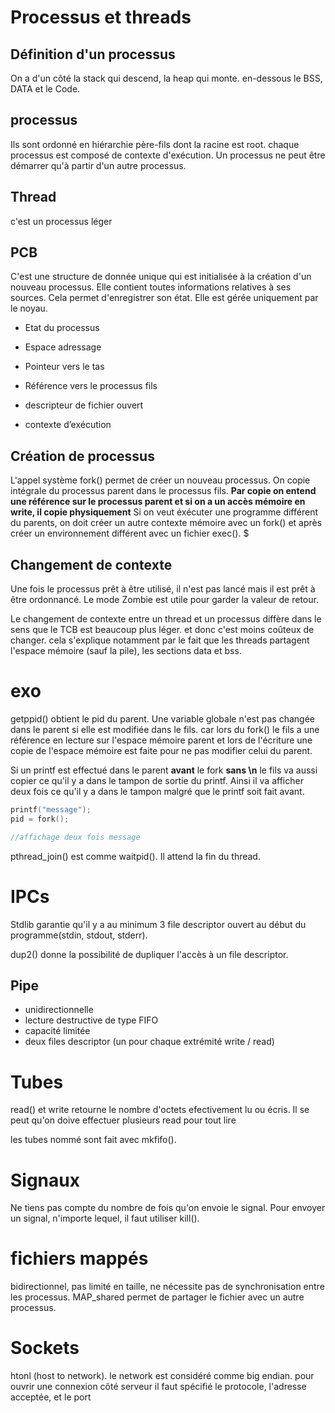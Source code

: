 # Processus et threads 

## Définition d'un processus

On a d'un côté la stack qui descend, la heap qui monte. en-dessous le BSS, DATA et le Code. 

## processus

Ils sont ordonné en hiérarchie père-fils dont la racine est root. chaque processus est composé de contexte d'exécution. Un processus ne peut être démarrer qu'à partir d'un autre processus. 

## Thread 

c'est un processus léger 

## PCB

C'est une structure de donnée unique qui est initialisée à la création d'un nouveau processus. Elle contient toutes informations relatives à ses sources. Cela permet d'enregistrer son état. Elle est gérée uniquement par le noyau. 

- Etat du processus 

- Espace adressage 

- Pointeur vers le tas 

- Référence vers le processus fils 

- descripteur de fichier ouvert 

- contexte d’exécution

## Création de processus 
L'appel système fork() permet de créer un nouveau processus. On copie intégrale du processus parent dans le processus fils. **Par copie on entend une référence sur le processus parent et si on a un accès mémoire en write, il copie physiquement** 
Si on veut éxécuter une programme différent du parents, on doit  créer un autre contexte mémoire avec un fork() et après créer un environnement différent avec un fichier exec().  $

## Changement de contexte 
Une fois le processus prêt à être utilisé, il n'est pas lancé mais il est prêt à être ordonnancé. Le mode Zombie est utile pour garder la valeur de retour. 

Le changement de contexte entre un thread et un processus diffère dans le sens que le TCB est beaucoup plus léger. et donc c'est moins coûteux de changer. cela s'explique notamment par le fait que les threads partagent l'espace mémoire (sauf la pile), les sections data et bss. 

# exo

getppid() obtient le pid du parent. Une variable globale n'est pas changée dans le parent si elle est modifiée dans le fils. car lors du fork() le fils a une référence en lecture sur l'espace mémoire parent et lors de l'écriture une copie de l'espace mémoire est faite pour ne pas modifier celui du parent. 

Si un printf est effectué dans le parent **avant** le fork **sans \n** le fils va aussi copier ce qu'il y a dans le tampon de sortie du printf. Ainsi il va afficher deux fois ce qu'il y a dans le tampon malgré que le printf soit fait avant. 

```c
printf("message");
pid = fork();

//affichage deux fois message
```

pthread_join() est comme waitpid(). Il attend la fin du thread. 



# IPCs

Stdlib garantie qu'il y a au minimum 3 file descriptor ouvert au début du programme(stdin, stdout, stderr). 

dup2() donne la possibilité de dupliquer l'accès à un file descriptor. 

## Pipe

- unidirectionnelle 
- lecture destructive de type FIFO
- capacité limitée 
- deux files descriptor (un pour chaque extrémité write / read)

# Tubes 

read() et write retourne le nombre d'octets efectivement lu ou écris. Il se peut qu'on doive effectuer plusieurs read pour tout lire 

les tubes nommé sont fait avec mkfifo(). 

# Signaux

Ne tiens pas compte du nombre de fois qu'on envoie le signal. Pour envoyer un signal, n'importe lequel, il faut utiliser kill(). 

# fichiers mappés 

bidirectionnel, pas limité en taille, ne nécessite pas de synchronisation entre les processus. MAP_shared permet de partager le fichier avec un autre processus. 

#  Sockets 

htonl (host to network). le network est considéré comme big endian. pour ouvrir une connexion côté serveur il faut spécifié le protocole, l'adresse acceptée, et le port
